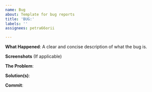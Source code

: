 ```yaml
---
name: Bug
about: Template for bug reports
title: 'BUG:'
labels: ''
assignees: petra66orii

---
```


**What Happened**:
A clear and concise description of what the bug is.

**Screenshots**
(If applicable)

**The Problem**:

**Solution(s)**:

**Commit**:
